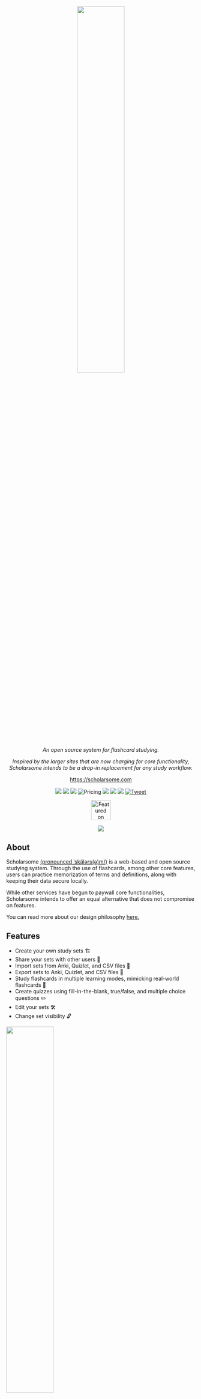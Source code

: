 ## <p align="center"><img src="https://raw.githubusercontent.com/hwgilbert16/scholarsome/develop/apps/front/src/assets/header/scholarsome-logo-purple-lowercase.svg" height="50%" width="50%"></p>

<div align="center">

*An open source system for flashcard studying.*

*Inspired by the larger sites that are now charging for core functionality, Scholarsome intends to be a drop-in replacement for any study workflow.*

https://scholarsome.com

<a href="https://discord.gg/hRgVvc5MKf">![](https://img.shields.io/badge/-Join%20our%20Discord-white?logo=Discord&logoColor=blue)</a>
<a href="https://github.com/hwgilbert16/scholarsome/blob/develop/LICENSE">![](https://img.shields.io/github/license/hwgilbert16/scholarsome?color=blue)</a>
<a href="https://github.com/hwgilbert16/scholarsome/issues?q=is%3Aissue+is%3Aopen+label%3A%22good+first+issue%22">![](https://img.shields.io/badge/contributions-welcome-orange)</a>
<img src="https://img.shields.io/badge/price-free-brightgreen" alt="Pricing">
<a href="https://github.com/hwgilbert16/scholarsome/issues">![](https://img.shields.io/github/issues/hwgilbert16/scholarsome)</a>
<a href="https://www.contributor-covenant.org/version/2/1/code_of_conduct.html "><img src="https://img.shields.io/badge/Contributor%20Covenant-2.1-purple" /></a>
<a href="https://github.com/hwgilbert16/scholarsome/stargazers">![](https://img.shields.io/github/stars/hwgilbert16/scholarsome)</a>
[![Tweet](https://img.shields.io/twitter/url/http/shields.io.svg?style=social)](https://twitter.com/intent/tweet?text=Stop%20using%20clunky%2C%20proprietary%20flashcard%20software%20-%20instead%2C%20use%20the%20open%20source%20alternative%3A%20Scholarsome&url=https://github.com/hwgilbert16/scholarsome&hashtags=bootstrap,nestjs,angular,developers)

</div>

<p align="center">
<a href="https://news.ycombinator.com/item?id=36454783" target="_blank"><img height=53 src="https://hackerbadge.now.sh/api?id=36454783&type=orange" alt="Featured on HackerNews"></a>
</p>

<p align="center">
<img src="apps/docs/static/img/homepage.png">
</p>

## About

Scholarsome <a href="http://ipa-reader.xyz/?text=%CB%88sk%C3%A4l%C9%99rs(%C9%99)m%2F">(pronounced ˈskälərs(ə)m/)</a> is a web-based and open source studying system. Through the use of flashcards, among other core features, users can practice memorization of terms and definitions, along with keeping their data secure locally.

While other services have begun to paywall core functionalities, Scholarsome intends to offer an equal alternative that does not compromise on features.

You can read more about our design philosophy <a href="https://github.com/hwgilbert16/scholarsome#design-philosophy">here.</a>

## Features

- Create your own study sets 🏗️
- Share your sets with other users 🤝
- Import sets from Anki, Quizlet, and CSV files 🔼
- Export sets to Anki, Quizlet, and CSV files 🔽
- Study flashcards in multiple learning modes, mimicking real-world flashcards 📖
- Create quizzes using fill-in-the-blank, true/false, and multiple choice questions ✏️
- Edit your sets 🛠️
- Change set visibility 🔓

<img src="https://s13.gifyu.com/images/S0cB1.gif" width="50%">
<img src="https://s13.gifyu.com/images/S0cBD.gif" width="50%">

## Features coming soon...

- Interactive study games
- Spaced repetition system implementation
- Persistence of quiz results
- Editing permission sharing with other users
- Improved profile page
- User-accessible API

## Usage

Scholarsome is accessible at https://scholarsome.com for individuals who are not interested in hosting it themselves. It is free and runs the same as the most recently released version.

However, the service can be hosted yourself on any system. For those wishing to self-host Scholarsome, documentation for installation can be found <a href="https://scholarsome.com/handbook/installation/prerequisites">here.</a>

## Development

For development purposes, Scholarsome is required to be installed outside the standard container-based system that is used for production installs. Documentation for development can be found <a href="https://scholarsome.com/handbook/development/development-guide">here.</a>

While we use many technologies, some of our most prominent are:

- <a href="https://nestjs.com/">NestJS</a>
- <a href="https://angular.io/">Angular</a>
- <a href="https://www.prisma.io/">Prisma</a>
- <a href="https://nx.dev/">Nx</a>

## Contributing

Scholarsome is an open source project. We believe in a transparent development process and are appreciative of any contributions to the project. Whether it's proposing new features, helping us fix bugs, or improving the documentation - we would love to have your help. Please refer to our <a href="https://github.com/hwgilbert16/scholarsome/blob/develop/CODE_OF_CONDUCT.md">code of conduct</a> to ensure you follow the project's rules.

- **Bug reports.** If you run into an issue using Scholarsome, please <a href="https://github.com/hwgilbert16/scholarsome/issues/new">create a bug report</a>. Make sure you attach the `bug` label to your issue.
- **Feature requests.** We'd love to hear your ideas for future features. Please <a href="https://github.com/hwgilbert16/scholarsome/issues/new">create an issue</a> and attach the `feature request` label to propose a new feature.

## Contributors

<a href="https://github.com/hwgilbert16/scholarsome/graphs/contributors">
  <img src="https://contrib.rocks/image?repo=hwgilbert16/scholarsome"/>
</a>

## Design Philosophy

Many existing flashcard systems exist that offer countless features - Anki, SuperMemo, etc. However, we recognize that many of these tools can be daunting to new users, or are bloated with features that can be seen as overwhelming. This encourages new flashcard users to stick to simpler tools, causing them to lose out on more advanced functionality. Additionally, not all of these tools are open source.

Scholarsome will bridge this gap between ease of use and functionality in multiple ways.

One way is by offering a familiar web-based interface. There is no syncing between multiple devices to worry about, as data is stored, accessed, and edited from a central server. The process of syncing and having to think about where data is stored can be a confusing topic. Having the place where flashcards are edited be the same place they are stored simplifies this process.

We're also selective about the order in which features are being added. Instead of using a scattershot method, we're working our way up from the simplest features that are the most commonly utilized to the most complex so that they can build upon each other. We write easy to understand guides that are intended to be understood from first glance by the layman. From the ground up, Scholarsome has been designed to have powerful learning tools, but still be understandable by anybody.

It's important to note that Scholarsome is far from complete. We're firm believers of shipping fast and early to gain feedback from users. While some features may be absent at the moment, we love having early users that can ensure we have a stable foundation through valuable feedback.

## Contact

For formal inquiries, you can contact us via support@scholarsome.com

Otherwise, we recommend joining our <a href="https://discord.gg/hRgVvc5MKf">Discord server.</a> Support can be asked here, along with keeping up-to-date with future versions and upcoming features.
